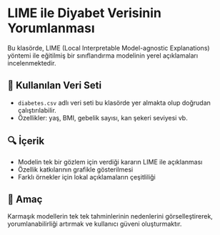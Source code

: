 # LIME ile Diyabet Verisinin Yorumlanması

Bu klasörde, LIME (Local Interpretable Model-agnostic Explanations) yöntemi ile eğitilmiş bir sınıflandırma modelinin yerel açıklamaları incelenmektedir.

## 📌 Kullanılan Veri Seti
- `diabetes.csv` adlı veri seti bu klasörde yer almakta olup doğrudan çalıştırılabilir.
- Özellikler: yaş, BMI, gebelik sayısı, kan şekeri seviyesi vb.

## 🔍 İçerik
- Modelin tek bir gözlem için verdiği kararın LIME ile açıklanması
- Özellik katkılarının grafikle gösterilmesi
- Farklı örnekler için lokal açıklamaların çeşitliliği

## 🎯 Amaç
Karmaşık modellerin tek tek tahminlerinin nedenlerini görselleştirerek, yorumlanabilirliği artırmak ve kullanıcı güveni oluşturmaktır.


